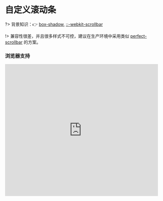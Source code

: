 
# 自定义滚动条

?> 背景知识：:point_right: [box-shadow](https://developer.mozilla.org/zh-CN/docs/Web/CSS/box-shadow), [::-webkit-scrollbar](https://developer.mozilla.org/en-US/docs/Web/CSS/::-webkit-scrollbar)

<vuep template="#scrollbar"></vuep>

<script v-pre type="text/x-template" id="scrollbar">
<style>
  main{
    width: 100%;
    padding: 39px 0;
    display: flex;
    align-items: center;
    justify-content: center;
  }
  .scrollbar-main {
    width:60%; height: 299px;
    overflow: auto;
  }
  .scrollbar-main .row {
    display: inline-block;
    padding: 12px;
    background: rgba(180,160,120,.1);
    text-align: center;
    white-space: nowrap;
  }
  .scrollbar-main::-webkit-scrollbar {
    width: 8px;
    background: white;
  }
  .scrollbar-main::-webkit-scrollbar-corner, /* 滚动条角落 */
  .scrollbar-main::-webkit-scrollbar-thumb,
  .scrollbar-main::-webkit-scrollbar-track {
    border-radius: 5px;
  }
  .scrollbar-main::-webkit-scrollbar-corner,
  .scrollbar-main::-webkit-scrollbar-track { /* 滚动条轨道 */
    background-color: rgba(180,160,120,.1);
    box-shadow: inset 0 0 1px rgba(180,160,120,.5);
  }
  .scrollbar-main::-webkit-scrollbar-thumb { /* 滚动条手柄 */
    background-color: rgb(180,160,120);
  }
</style>
<template>
  <main>
    <div class="scrollbar-main">
      <span v-for="row in rows" class="row">{{ row }}</span>
    </div>
  </main>
</template>
<script>
  export default {
    computed: {
      rows: function () {
        return Array.from({ length: 56 }).map((v, i) => Array(99).fill(i + 11).join(' '));
      }
    }
  }
</script>
</script>

!> 兼容性很差，并且很多样式不可控，建议在生产环境中采用类似 [perfect-scrollbar](https://github.com/utatti/perfect-scrollbar) 的方案。

### 浏览器支持

<iframe
  width="100%"
  height="436px"
  frameborder="0"
  src="https://caniuse.bitsofco.de/embed/index.html?feat=css-scrollbar&amp;periods=future_1,current,past_1,past_2,past_3&amp;accessible-colours=false">
</iframe>
